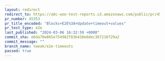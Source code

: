 ```yaml
---
layout: redirect
redirect_to: https://a8c-woo-test-reports.s3.amazonaws.com/public/pr/45353/e2e/index.html
pr_number: 45353
pr_title_encoded: "Blocks+E2E%3A+Update+timeout+values"
pr_test_type: e2e
last_published: "2024-03-06 16:32:59 +0000"
commit_sha: e6da70e865e754982f83b410e6dec367216f29a2
commit_message: ""
branch_name: tweak/e2e-timeouts
passed: true
---
```

